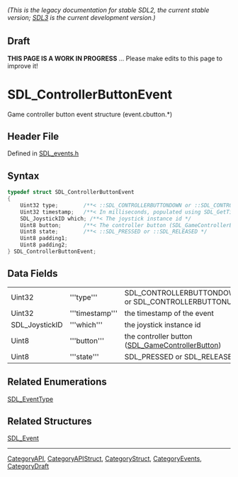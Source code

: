 ###### (This is the legacy documentation for stable SDL2, the current stable version; [SDL3](https://wiki.libsdl.org/SDL3/) is the current development version.)

## Draft

**THIS PAGE IS A WORK IN PROGRESS** ... Please make edits to this page to improve it!


<!-- #*^*^*^*^*See https://wiki.libsdl.org/SGStructures for details on editing this page*^*^*^*^* -->
# SDL_ControllerButtonEvent

Game controller button event structure (event.cbutton.*)

## Header File

Defined in [SDL_events.h](https://github.com/libsdl-org/SDL/blob/SDL2/include/SDL_events.h)

## Syntax

```c
typedef struct SDL_ControllerButtonEvent
{
    Uint32 type;        /**< ::SDL_CONTROLLERBUTTONDOWN or ::SDL_CONTROLLERBUTTONUP */
    Uint32 timestamp;   /**< In milliseconds, populated using SDL_GetTicks() */
    SDL_JoystickID which; /**< The joystick instance id */
    Uint8 button;       /**< The controller button (SDL_GameControllerButton) */
    Uint8 state;        /**< ::SDL_PRESSED or ::SDL_RELEASED */
    Uint8 padding1;
    Uint8 padding2;
} SDL_ControllerButtonEvent;
```

## Data Fields

|                |                 |                                                                              |
| -------------- | --------------- | ---------------------------------------------------------------------------- |
| Uint32         | '''type'''      | SDL_CONTROLLERBUTTONDOWN or SDL_CONTROLLERBUTTONUP                           |
| Uint32         | '''timestamp''' | the timestamp of the event                                                   |
| SDL_JoystickID | '''which'''     | the joystick instance id                                                     |
| Uint8          | '''button'''    | the controller button ([SDL_GameControllerButton](SDL_GameControllerButton)) |
| Uint8          | '''state'''     | SDL_PRESSED or SDL_RELEASED                                                  |

## Related Enumerations

[SDL_EventType](SDL_EventType)

## Related Structures

[SDL_Event](SDL_Event)

----
[CategoryAPI](CategoryAPI), [CategoryAPIStruct](CategoryAPIStruct), [CategoryStruct](CategoryStruct), [CategoryEvents](CategoryEvents), [CategoryDraft](CategoryDraft)
<!-- #See the Style Guide for instructions on editing the footer. -->


